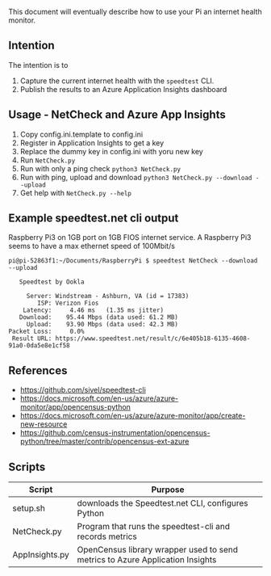 This document will eventually describe how to use your Pi an internet health monitor.

## Intention
The intention is to 
1. Capture the current internet health with the `speedtest` CLI.
1. Publish the results to an Azure Application Insights dashboard

## Usage - NetCheck and Azure App Insights
1. Copy config.ini.template to config.ini
1. Register in Application Insights to get a key
1. Replace the dummy key in config.ini with yoru new key
1. Run `NetCheck.py`
  1. Run with only a ping check `python3 NetCheck.py `
  1. Run with ping, upload and download `python3 NetCheck.py --download --upload`
  1. Get help with `NetCheck.py --help`

## Example speedtest.net cli output
Raspberry Pi3 on 1GB port on 1GB FIOS internet service. A Raspberry Pi3 seems to have a max ethernet speed of 100Mbit/s

```
pi@pi-52863f1:~/Documents/RaspberryPi $ speedtest NetCheck --download --upload

   Speedtest by Ookla

     Server: Windstream - Ashburn, VA (id = 17383)
        ISP: Verizon Fios
    Latency:     4.46 ms   (1.35 ms jitter)
   Download:    95.44 Mbps (data used: 61.2 MB)
     Upload:    93.90 Mbps (data used: 42.3 MB)
Packet Loss:     0.0%
 Result URL: https://www.speedtest.net/result/c/6e405b18-6135-4608-91a0-0da5e8e1cf58
```

## References
* https://github.com/sivel/speedtest-cli
* https://docs.microsoft.com/en-us/azure/azure-monitor/app/opencensus-python
* https://docs.microsoft.com/en-us/azure/azure-monitor/app/create-new-resource
* https://github.com/census-instrumentation/opencensus-python/tree/master/contrib/opencensus-ext-azure

## Scripts
| Script | Purpose |
| - | - |
| setup.sh | downloads the Speedtest.net CLI, configures Python |
| NetCheck.py | Program that runs the speedtest-cli and records metrics |
| AppInsights.py | OpenCensus library wrapper used to send metrics to Azure Application Insights | 
